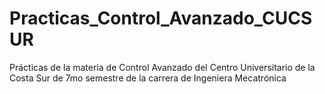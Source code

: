 # Practicas_Control_Avanzado_CUCSUR
Prácticas de la materia de Control Avanzado del Centro Universitario de la Costa Sur de 7mo semestre de la carrera de Ingeniera Mecatrónica
